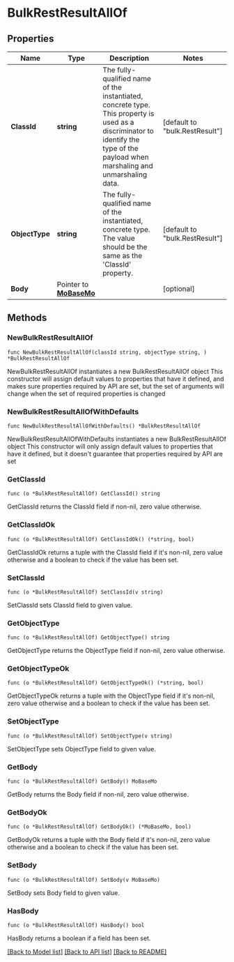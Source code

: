 # BulkRestResultAllOf

## Properties

Name | Type | Description | Notes
------------ | ------------- | ------------- | -------------
**ClassId** | **string** | The fully-qualified name of the instantiated, concrete type. This property is used as a discriminator to identify the type of the payload when marshaling and unmarshaling data. | [default to "bulk.RestResult"]
**ObjectType** | **string** | The fully-qualified name of the instantiated, concrete type. The value should be the same as the &#39;ClassId&#39; property. | [default to "bulk.RestResult"]
**Body** | Pointer to [**MoBaseMo**](mo.BaseMo.md) |  | [optional] 

## Methods

### NewBulkRestResultAllOf

`func NewBulkRestResultAllOf(classId string, objectType string, ) *BulkRestResultAllOf`

NewBulkRestResultAllOf instantiates a new BulkRestResultAllOf object
This constructor will assign default values to properties that have it defined,
and makes sure properties required by API are set, but the set of arguments
will change when the set of required properties is changed

### NewBulkRestResultAllOfWithDefaults

`func NewBulkRestResultAllOfWithDefaults() *BulkRestResultAllOf`

NewBulkRestResultAllOfWithDefaults instantiates a new BulkRestResultAllOf object
This constructor will only assign default values to properties that have it defined,
but it doesn't guarantee that properties required by API are set

### GetClassId

`func (o *BulkRestResultAllOf) GetClassId() string`

GetClassId returns the ClassId field if non-nil, zero value otherwise.

### GetClassIdOk

`func (o *BulkRestResultAllOf) GetClassIdOk() (*string, bool)`

GetClassIdOk returns a tuple with the ClassId field if it's non-nil, zero value otherwise
and a boolean to check if the value has been set.

### SetClassId

`func (o *BulkRestResultAllOf) SetClassId(v string)`

SetClassId sets ClassId field to given value.


### GetObjectType

`func (o *BulkRestResultAllOf) GetObjectType() string`

GetObjectType returns the ObjectType field if non-nil, zero value otherwise.

### GetObjectTypeOk

`func (o *BulkRestResultAllOf) GetObjectTypeOk() (*string, bool)`

GetObjectTypeOk returns a tuple with the ObjectType field if it's non-nil, zero value otherwise
and a boolean to check if the value has been set.

### SetObjectType

`func (o *BulkRestResultAllOf) SetObjectType(v string)`

SetObjectType sets ObjectType field to given value.


### GetBody

`func (o *BulkRestResultAllOf) GetBody() MoBaseMo`

GetBody returns the Body field if non-nil, zero value otherwise.

### GetBodyOk

`func (o *BulkRestResultAllOf) GetBodyOk() (*MoBaseMo, bool)`

GetBodyOk returns a tuple with the Body field if it's non-nil, zero value otherwise
and a boolean to check if the value has been set.

### SetBody

`func (o *BulkRestResultAllOf) SetBody(v MoBaseMo)`

SetBody sets Body field to given value.

### HasBody

`func (o *BulkRestResultAllOf) HasBody() bool`

HasBody returns a boolean if a field has been set.


[[Back to Model list]](../README.md#documentation-for-models) [[Back to API list]](../README.md#documentation-for-api-endpoints) [[Back to README]](../README.md)


